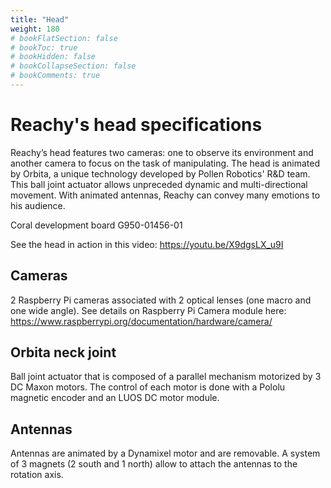 ```yaml
---
title: "Head"
weight: 180
# bookFlatSection: false
# bookToc: true
# bookHidden: false
# bookCollapseSection: false
# bookComments: true
---
```


# Reachy's head specifications

Reachy’s head features two cameras: one to observe its environment and another camera to focus on the task of manipulating.
The head is animated by Orbita, a unique technology developed by Pollen Robotics' R&D team. This ball joint actuator allows unpreceded dynamic and multi-directional movement.
With animated antennas, Reachy can convey many emotions to his audience.

Coral development board G950-01456-01

See the head in action in this video: https://youtu.be/X9dgsLX_u9I

## Cameras

2 Raspberry Pi cameras associated with 2 optical lenses (one macro and one wide angle). See details on Raspberry Pi Camera module here: https://www.raspberrypi.org/documentation/hardware/camera/

## Orbita neck joint

Ball joint actuator that is composed of a parallel mechanism motorized by 3 DC Maxon motors. The control of each motor is done with a Pololu magnetic encoder and an LUOS DC motor module.


## Antennas

Antennas are animated by a Dynamixel motor and are removable. A system of 3 magnets (2 south and 1 north) allow to attach the antennas to the rotation axis.

